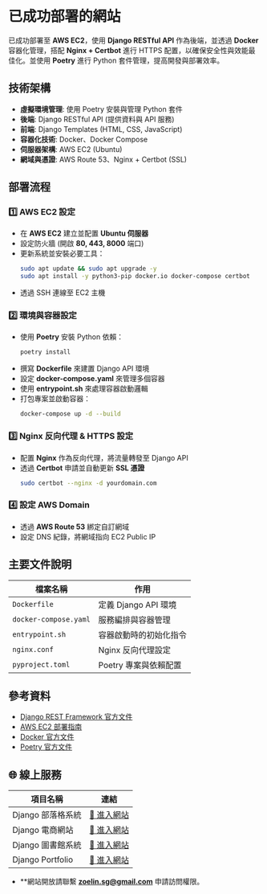 # 已成功部署的網站
已成功部署至 **AWS EC2**，使用 **Django RESTful API** 作為後端，並透過 **Docker** 容器化管理，搭配 **Nginx + Certbot** 進行 HTTPS 配置，以確保安全性與效能最佳化。並使用 **Poetry** 進行 Python 套件管理，提高開發與部署效率。

## 技術架構
- **虛擬環境管理**: 使用 Poetry 安裝與管理 Python 套件
- **後端**: Django RESTful API (提供資料與 API 服務)
- **前端**: Django Templates (HTML, CSS, JavaScript)
- **容器化技術**: Docker、Docker Compose
- **伺服器架構**: AWS EC2 (Ubuntu)
- **網域與憑證**: AWS Route 53、Nginx + Certbot (SSL)

## 部署流程
### 1️⃣ AWS EC2 設定
- 在 **AWS EC2** 建立並配置 **Ubuntu 伺服器**
- 設定防火牆 (開啟 **80, 443, 8000** 端口)
- 更新系統並安裝必要工具：
  ```sh
  sudo apt update && sudo apt upgrade -y
  sudo apt install -y python3-pip docker.io docker-compose certbot
  ```
- 透過 SSH 連線至 EC2 主機

### 2️⃣ 環境與容器設定
- 使用 **Poetry** 安裝 Python 依賴：
    ```sh
    poetry install
    ```   
- 撰寫 **Dockerfile** 來建置 Django API 環境
- 設定 **docker-compose.yaml** 來管理多個容器
- 使用 **entrypoint.sh** 來處理容器啟動邏輯
- 打包專案並啟動容器：
    ```sh
    docker-compose up -d --build
    ```

### 3️⃣ Nginx 反向代理 & HTTPS 設定
- 配置 **Nginx** 作為反向代理，將流量轉發至 Django API
- 透過 **Certbot** 申請並自動更新 **SSL 憑證**
    ```sh
    sudo certbot --nginx -d yourdomain.com    
    ```   

### 4️⃣ 設定 AWS Domain
- 透過 **AWS Route 53** 綁定自訂網域
- 設定 DNS 紀錄，將網域指向 EC2 Public IP

## 主要文件說明
| 檔案名稱 | 作用 |
| --- | --- |
| `Dockerfile` | 定義 Django API 環境 |
| `docker-compose.yaml` | 服務編排與容器管理 |
| `entrypoint.sh` | 容器啟動時的初始化指令 |
| `nginx.conf` | Nginx 反向代理設定 |
| `pyproject.toml` | Poetry 專案與依賴配置 |

## 參考資料
- [Django REST Framework 官方文件](https://www.django-rest-framework.org/)
- [AWS EC2 部署指南](https://aws.amazon.com/ec2/)
- [Docker 官方文件](https://docs.docker.com/)
- [Poetry 官方文件](https://python-poetry.org/docs/)

## 🌐 線上服務
| 項目名稱 | 連結 |
| --- | --- |
| Django 部落格系統 | [🔗 進入網站](https://zoe-blog.sunflowx.com/) |
| Django 電商網站 | [🔗 進入網站](https://zoe-ecommerce.sunflowx.com/) |
| Django 圖書館系統 | [🔗 進入網站](https://zoe-library.sunflowx.com/) |
| Django Portfolio | [🔗 進入網站](https://zoe-portfolio.sunflowx.com/) |

- **網站開放請聯繫 **zoelin.sg@gmail.com** 申請訪問權限。